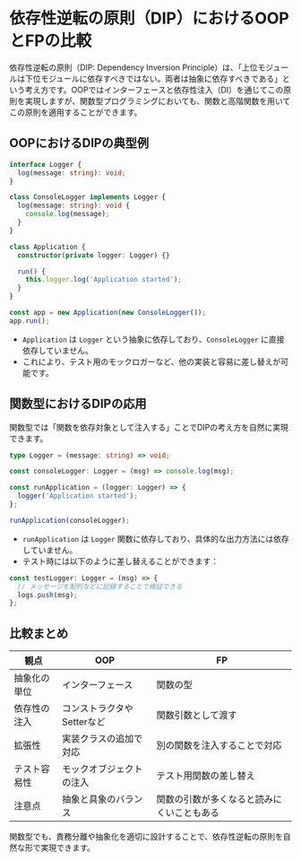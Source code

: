 

# 依存性逆転の原則（DIP）におけるOOPとFPの比較

依存性逆転の原則（DIP: Dependency Inversion Principle）は、「上位モジュールは下位モジュールに依存すべきではない。両者は抽象に依存すべきである」という考え方です。OOPではインターフェースと依存性注入（DI）を通じてこの原則を実現しますが、関数型プログラミングにおいても、関数と高階関数を用いてこの原則を適用することができます。


## OOPにおけるDIPの典型例

```ts
interface Logger {
  log(message: string): void;
}

class ConsoleLogger implements Logger {
  log(message: string): void {
    console.log(message);
  }
}

class Application {
  constructor(private logger: Logger) {}

  run() {
    this.logger.log('Application started');
  }
}

const app = new Application(new ConsoleLogger());
app.run();
```

- `Application` は `Logger` という抽象に依存しており、`ConsoleLogger` に直接依存していません。
- これにより、テスト用のモックロガーなど、他の実装と容易に差し替えが可能です。


## 関数型におけるDIPの応用

関数型では「関数を依存対象として注入する」ことでDIPの考え方を自然に実現できます。

```ts
type Logger = (message: string) => void;

const consoleLogger: Logger = (msg) => console.log(msg);

const runApplication = (logger: Logger) => {
  logger('Application started');
};

runApplication(consoleLogger);
```

- `runApplication` は `Logger` 関数に依存しており、具体的な出力方法には依存していません。
- テスト時には以下のように差し替えることができます：

```ts
const testLogger: Logger = (msg) => {
  // メッセージを配列などに記録することで検証できる
  logs.push(msg);
};
```


## 比較まとめ

| 観点 | OOP | FP |
|------|-----|----|
| 抽象化の単位 | インターフェース | 関数の型 |
| 依存性の注入 | コンストラクタやSetterなど | 関数引数として渡す |
| 拡張性 | 実装クラスの追加で対応 | 別の関数を注入することで対応 |
| テスト容易性 | モックオブジェクトの注入 | テスト用関数の差し替え |
| 注意点 | 抽象と具象のバランス | 関数の引数が多くなると読みにくいこともある |


関数型でも、責務分離や抽象化を適切に設計することで、依存性逆転の原則を自然な形で実現できます。